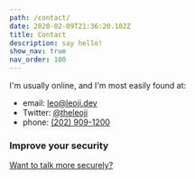 ```yaml
---
path: /contact/
date: 2020-02-09T21:36:20.102Z
title: Contact
description: say hello!
show_nav: true
nav_order: 100
---
```


I'm usually online, and I'm most easily found at:

- email: [leo@leoji.dev](mailto:leo@leoji.dev)
- Twitter: [@theleoji](https://twitter.com/theleoji)
- phone: [(202) 909-1200](tel:+12029091200)

### Improve your security

[Want to talk more securely?](/contact/secure/)
